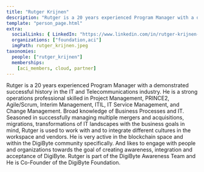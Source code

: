 ```yaml
---
title: "Rutger Krijnen"
description: "Rutger is a 20 years experienced Program Manager with a demonstrated successful history in the IT and Telecommunications industry."
template: "person_page.html"
extra:
  socialLinks: { LinkedIn: "https://www.linkedin.com/in/rutger-krijnen-a503895/"}
  organizations: ["foundation,aci"]
  imgPath: rutger_krijnen.jpeg
taxonomies:
  people: ["rutger_krijnen"]
  memberships:
    [aci_members, cloud, partner]
---
```


Rutger is a 20 years experienced Program Manager with a demonstrated successful history in the IT and Telecommunications industry. He is a strong operations professional skilled in Project Management, PRINCE2, Agile/Scrum, Interim Management, ITIL, IT Service Management, and Change Management. Broad knowledge of Business Processes and IT. Seasoned in successfully managing multiple mergers and acquisitions, migrations, transformations of IT landscapes with the business goals in mind, Rutger is used to work with and to integrate different cultures in the workspace and vendors. He is very active in the blockchain space and within the DigiByte community specifically. And likes to engage with people and organizations towards the goal of creating awareness, integration and acceptance of DigiByte. Rutger is part of the DigiByte Awareness Team and He is Co-Founder of the DigiByte Foundation.